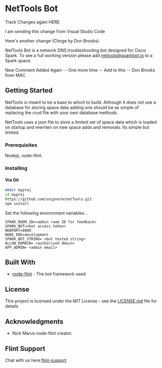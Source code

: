 # NetTools Bot

Track Changes again   HERE

I am sending this change from Visual Studio Code

Here's another change  (Chnge by Don Brooks)

NetTools Bot is a network DNS troubleshooting bot designed for Cisco Spark. 
To see a full working version please add nettools@sparkbot.io to a Spark space.

New Comment Added  Again -- One more time  -- Add to this -- Don Brooks from MAC

## Getting Started

NetTools is meant to be a base to which to build. Although it does not use a database for storing 
space data adding one should be as simple of replacing the crud file with your own database methods.

NetTools uses a json file to store a limited set of space data which is loaded on startup and rewriten on new space adds and removals.
Its simple but limited.

### Prerequisites

Nodejs, node-flint.

### Installing

#### Via Git
```bash
mkdir myproj
cd myproj
https://github.com/voipnorm/netTools.git
npm install
```

Set the following environment variables...

```
SPARK_ROOM_ID=<admin room ID for feedback>
SPARK_BOT=<bot access token>
WEBPORT=8080
NODE_ENV=development
SPARK_BOT_STRING= <bot texted string>
ALLOW_DOMAIN= <authorised dmain>
APP_ADMIN= <admin email> 
```
## Built With

* [node-flint](https://github.com/flint-bot/flint) - The bot framework used

## License

This project is licensed under the MIT License - see the [LICENSE.md](LICENSE.md) file for details

## Acknowledgments

* Nick Marus node-flint creator.

## Flint Support

Chat with us here:[flint-support](https://eurl.io/#rkwLEq4fZ)